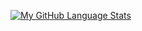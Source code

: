 [![My GitHub Language Stats](https://github-readme-stats.vercel.app/api/top-langs/?username=makooiii&langs_count=5&theme=highcontrast)]()

